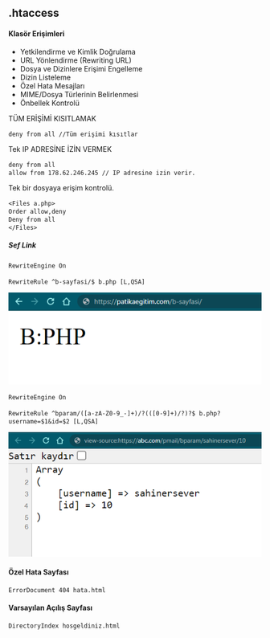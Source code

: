 ## .htaccess

#### Klasör Erişimleri
- Yetkilendirme ve Kimlik Doğrulama
- URL Yönlendirme (Rewriting URL)
- Dosya ve Dizinlere Erişimi Engelleme
- Dizin Listeleme
- Özel Hata Mesajları
- MIME/Dosya Türlerinin Belirlenmesi
- Önbellek Kontrolü

TÜM ERİŞİMİ KISITLAMAK
```apacheconf
deny from all //Tüm erişimi kısıtlar
```
Tek IP ADRESİNE İZİN VERMEK
```apacheconf
deny from all
allow from 178.62.246.245 // IP adresine izin verir.
```
Tek bir dosyaya erişim kontrolü.
```apacheconf
<Files a.php>
Order allow,deny
Deny from all
</Files>
```
##### Sef Link 

```apacheconf
RewriteEngine On

RewriteRule ^b-sayfasi/$ b.php [L,QSA]
```

![img.png](https://raw.githubusercontent.com/Kodluyoruz/taskforce/main/php/htaccess/figures/img.png)

```apacheconf
RewriteEngine On

RewriteRule ^bparam/([a-zA-Z0-9_-]+)/?(([0-9]+)/?)?$ b.php?username=$1&id=$2 [L,QSA]

```

![img_1.png](https://raw.githubusercontent.com/Kodluyoruz/taskforce/main/php/htaccess/figures/img_1.png)


#### Özel Hata Sayfası

```apacheconf
ErrorDocument 404 hata.html
```

#### Varsayılan Açılış Sayfası

````apacheconf
DirectoryIndex hosgeldiniz.html
````
